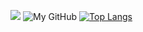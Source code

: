 ![](https://github-profile-summary-cards.vercel.app/api/cards/profile-details?username=mikitosina1&theme=cobalt)
![My GitHub](https://github-readme-stats.vercel.app/api?username=mikitosina1&show_icons=true&theme=cobalt)
[![Top Langs](https://github-readme-stats.vercel.app/api/top-langs/?username=mikitosina1&theme=cobalt&layout=compact)](https://github.com/anuraghazra/github-readme-stats)
